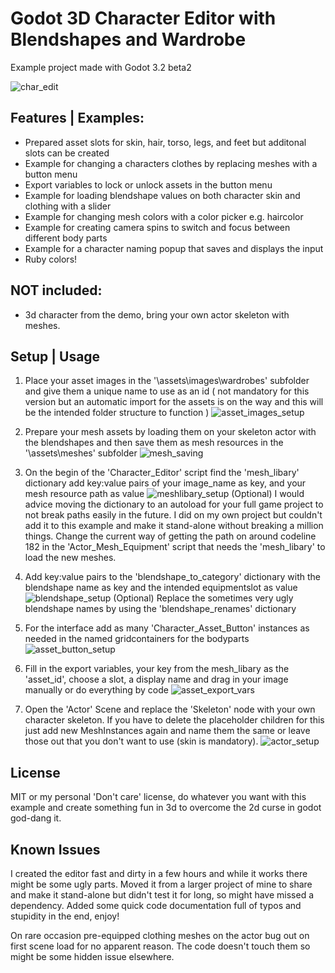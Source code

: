 
# Godot 3D Character Editor with Blendshapes and Wardrobe
Example project made with Godot 3.2 beta2

![char_edit](https://user-images.githubusercontent.com/52464204/71067042-24782d00-2174-11ea-8abb-94a12e33e434.gif)

## Features | Examples:

- Prepared asset slots for skin, hair, torso, legs, and feet but additonal slots can be created
- Example for changing a characters clothes by replacing meshes with a button menu
- Export variables to lock or unlock assets in the button menu
- Example for loading blendshape values on both character skin and clothing with a slider
- Example for changing mesh colors with a color picker e.g. haircolor
- Example for creating camera spins to switch and focus between different body parts
- Example for a character naming popup that saves and displays the input
- Ruby colors!

## NOT included:
- 3d character from the demo, bring your own actor skeleton with meshes.

## Setup | Usage

1) Place your asset images in the '\assets\images\wardrobes' subfolder and give them a unique name to use as an id
( not mandatory for this version but an automatic import for the assets is on the way and this will be the intended folder structure to function )
![asset_images_setup](https://user-images.githubusercontent.com/52464204/71061545-921e5c00-2168-11ea-896e-4270e87f576f.jpg)

2) Prepare your mesh assets by loading them on your skeleton actor with the blendshapes and then save them as mesh resources in the '\assets\meshes' subfolder
![mesh_saving](https://user-images.githubusercontent.com/52464204/71061779-18d33900-2169-11ea-860e-a0a5fcf07c4b.jpg)

3) On the begin of the 'Character_Editor' script find the 'mesh_libary' dictionary add key:value pairs of your image_name as key, and your mesh resource path as value
![meshlibary_setup](https://user-images.githubusercontent.com/52464204/71061582-9cd8f100-2168-11ea-8ee1-7bf97791cb8d.jpg)
(Optional) I would advice moving the dictionary to an autoload for your full game project to not break paths easily in the future. I did on my own project but couldn't add it to this example and make it stand-alone without breaking a million things. Change the current way of getting the path on around codeline 182 in the 'Actor_Mesh_Equipment' script that needs the 'mesh_libary' to load the new meshes.

4) Add key:value pairs to the 'blendshape_to_category' dictionary with the blendshape name as key and the intended equipmentslot as value
![blendshape_setup](https://user-images.githubusercontent.com/52464204/71061559-977ba680-2168-11ea-8f93-9c924daa1178.jpg)
(Optional) Replace the sometimes very ugly blendshape names by using the 'blendshape_renames' dictionary

4) For the interface add as many 'Character_Asset_Button' instances as needed in the named gridcontainers for the bodyparts
![asset_button_setup](https://user-images.githubusercontent.com/52464204/71061535-8cc11180-2168-11ea-8845-5f46cd045b52.jpg)

5) Fill in the export variables, your key from the mesh_libary as the 'asset_id', choose a slot, a display name and drag in your image manually or do everything by code
![asset_export_vars](https://user-images.githubusercontent.com/52464204/71061670-de699c00-2168-11ea-8915-5241aee989c7.jpg)

6) Open the 'Actor' Scene and replace the 'Skeleton' node with your own character skeleton. If you have to delete the placeholder children for this just add new MeshInstances again and name them the same or leave those out that you don't want to use (skin is mandatory).
![actor_setup](https://user-images.githubusercontent.com/52464204/71070014-3066ed80-217a-11ea-9dec-eefacbe79d5c.jpg)


## License
MIT or my personal 'Don't care' license, do whatever you want with this example and create something fun in 3d to overcome the 2d curse in godot god-dang it.
## Known Issues
I created the editor fast and dirty in a few hours and while it works there might be some ugly parts. Moved it from a larger project of mine to share and make it stand-alone but didn't test it for long, so might have missed a dependency. Added some quick code documentation full of typos and stupidity in the end, enjoy!

On rare occasion pre-equipped clothing meshes on the actor bug out on first scene load for no apparent reason. The code doesn't touch them so might be some hidden issue elsewhere.
